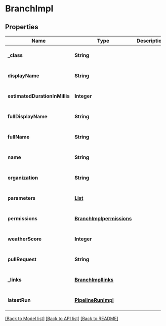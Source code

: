 # BranchImpl
## Properties

| Name | Type | Description | Notes |
|------------ | ------------- | ------------- | -------------|
| **\_class** | **String** |  | [optional] [default to null] |
| **displayName** | **String** |  | [optional] [default to null] |
| **estimatedDurationInMillis** | **Integer** |  | [optional] [default to null] |
| **fullDisplayName** | **String** |  | [optional] [default to null] |
| **fullName** | **String** |  | [optional] [default to null] |
| **name** | **String** |  | [optional] [default to null] |
| **organization** | **String** |  | [optional] [default to null] |
| **parameters** | [**List**](StringParameterDefinition.md) |  | [optional] [default to null] |
| **permissions** | [**BranchImplpermissions**](BranchImplpermissions.md) |  | [optional] [default to null] |
| **weatherScore** | **Integer** |  | [optional] [default to null] |
| **pullRequest** | **String** |  | [optional] [default to null] |
| **\_links** | [**BranchImpllinks**](BranchImpllinks.md) |  | [optional] [default to null] |
| **latestRun** | [**PipelineRunImpl**](PipelineRunImpl.md) |  | [optional] [default to null] |

[[Back to Model list]](../README.md#documentation-for-models) [[Back to API list]](../README.md#documentation-for-api-endpoints) [[Back to README]](../README.md)

